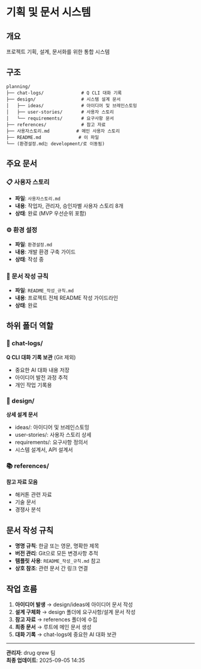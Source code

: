 # 기획 및 문서 시스템

## 개요
프로젝트 기획, 설계, 문서화를 위한 통합 시스템

## 구조
```
planning/
├── chat-logs/              # Q CLI 대화 기록
├── design/                 # 시스템 설계 문서
│   ├── ideas/              # 아이디어 및 브레인스토밍
│   ├── user-stories/       # 사용자 스토리
│   └── requirements/       # 요구사항 문서
├── references/             # 참고 자료
├── 사용자스토리.md          # 메인 사용자 스토리
├── README.md              # 이 파일
└── (환경설정.md는 development/로 이동됨)
```

## 주요 문서

### 📋 사용자 스토리
- **파일**: `사용자스토리.md`
- **내용**: 작업자, 관리자, 승인자별 사용자 스토리 8개
- **상태**: 완료 (MVP 우선순위 포함)

### ⚙️ 환경 설정
- **파일**: `환경설정.md`
- **내용**: 개발 환경 구축 가이드
- **상태**: 작성 중

### 📖 문서 작성 규칙
- **파일**: `README_작성_규칙.md`
- **내용**: 프로젝트 전체 README 작성 가이드라인
- **상태**: 완료

## 하위 폴더 역할

### 💬 chat-logs/
**Q CLI 대화 기록 보관** (Git 제외)
- 중요한 AI 대화 내용 저장
- 아이디어 발전 과정 추적
- 개인 작업 기록용

### 📝 design/
**상세 설계 문서**
- ideas/: 아이디어 및 브레인스토밍
- user-stories/: 사용자 스토리 상세
- requirements/: 요구사항 정의서
- 시스템 설계서, API 설계서

### 📚 references/
**참고 자료 모음**
- 해커톤 관련 자료
- 기술 문서
- 경쟁사 분석

## 문서 작성 규칙
- **명명 규칙**: 한글 또는 영문, 명확한 제목
- **버전 관리**: Git으로 모든 변경사항 추적
- **템플릿 사용**: `README_작성_규칙.md` 참고
- **상호 참조**: 관련 문서 간 링크 연결

## 작업 흐름
1. **아이디어 발생** → design/ideas에 아이디어 문서 작성
2. **설계 구체화** → design 폴더에 요구사항/설계 문서 작성
3. **참고 자료** → references 폴더에 수집
4. **최종 문서** → 루트에 메인 문서 생성
5. **대화 기록** → chat-logs에 중요한 AI 대화 보관

---
**관리자**: drug qrew 팀  
**최종 업데이트**: 2025-09-05 14:35
